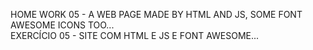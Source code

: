 HOME WORK 05 - A WEB PAGE MADE BY HTML AND JS, SOME FONT AWESOME ICONS TOO... <br/>
EXERCÍCIO 05 - SITE COM HTML E JS E FONT AWESOME...
